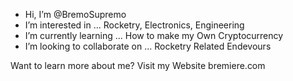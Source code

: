 - Hi, I’m @BremoSupremo
- I’m interested in ... Rocketry, Electronics, Engineering
- I’m currently learning ... How to make my Own Cryptocurrency
- I’m looking to collaborate on ... Rocketry Related Endevours

Want to learn more about me? Visit my Website bremiere.com
